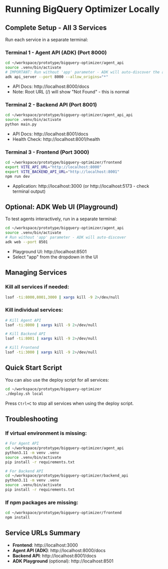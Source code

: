# Running BigQuery Optimizer Locally

## Complete Setup - All 3 Services

Run each service in a separate terminal:

### Terminal 1 - Agent API (ADK) (Port 8000)
```bash
cd ~/workspace/prototype/bigquery-optimizer/agent_api
source .venv/bin/activate
# IMPORTANT: Run without 'app' parameter - ADK will auto-discover the app folder
adk api_server --port 8000 --allow_origins="*"
```
- API Docs: http://localhost:8000/docs
- Note: Root URL (/) will show "Not Found" - this is normal

### Terminal 2 - Backend API (Port 8001)
```bash
cd ~/workspace/prototype/bigquery-optimizer/agent_api_api
source .venv/bin/activate
python main.py
```
- API Docs: http://localhost:8001/docs
- Health Check: http://localhost:8001/health

### Terminal 3 - Frontend (Port 3000)
```bash
cd ~/workspace/prototype/bigquery-optimizer/frontend
export VITE_API_URL="http://localhost:8000"
export VITE_BACKEND_API_URL="http://localhost:8001"
npm run dev
```
- Application: http://localhost:3000 (or http://localhost:5173 - check terminal output)

## Optional: ADK Web UI (Playground)

To test agents interactively, run in a separate terminal:
```bash
cd ~/workspace/prototype/bigquery-optimizer/agent_api
source .venv/bin/activate
# Run without 'app' parameter - ADK will auto-discover
adk web --port 8501
```
- Playground UI: http://localhost:8501
- Select "app" from the dropdown in the UI

## Managing Services

### Kill all services if needed:
```bash
lsof -ti:8000,8001,3000 | xargs kill -9 2>/dev/null
```

### Kill individual services:
```bash
# Kill Agent API
lsof -ti:8000 | xargs kill -9 2>/dev/null

# Kill Backend API
lsof -ti:8001 | xargs kill -9 2>/dev/null

# Kill Frontend
lsof -ti:3000 | xargs kill -9 2>/dev/null
```

## Quick Start Script

You can also use the deploy script for all services:
```bash
cd ~/workspace/prototype/bigquery-optimizer
./deploy.sh local
```

Press `Ctrl+C` to stop all services when using the deploy script.

## Troubleshooting

### If virtual environment is missing:
```bash
# For Agent API
cd ~/workspace/prototype/bigquery-optimizer/agent_api
python3.11 -m venv .venv
source .venv/bin/activate
pip install -r requirements.txt

# For Backend API
cd ~/workspace/prototype/bigquery-optimizer/backend_api
python3.11 -m venv .venv
source .venv/bin/activate
pip install -r requirements.txt
```

### If npm packages are missing:
```bash
cd ~/workspace/prototype/bigquery-optimizer/frontend
npm install
```

## Service URLs Summary

- **Frontend**: http://localhost:3000
- **Agent API (ADK)**: http://localhost:8000/docs
- **Backend API**: http://localhost:8001/docs
- **ADK Playground** (optional): http://localhost:8501